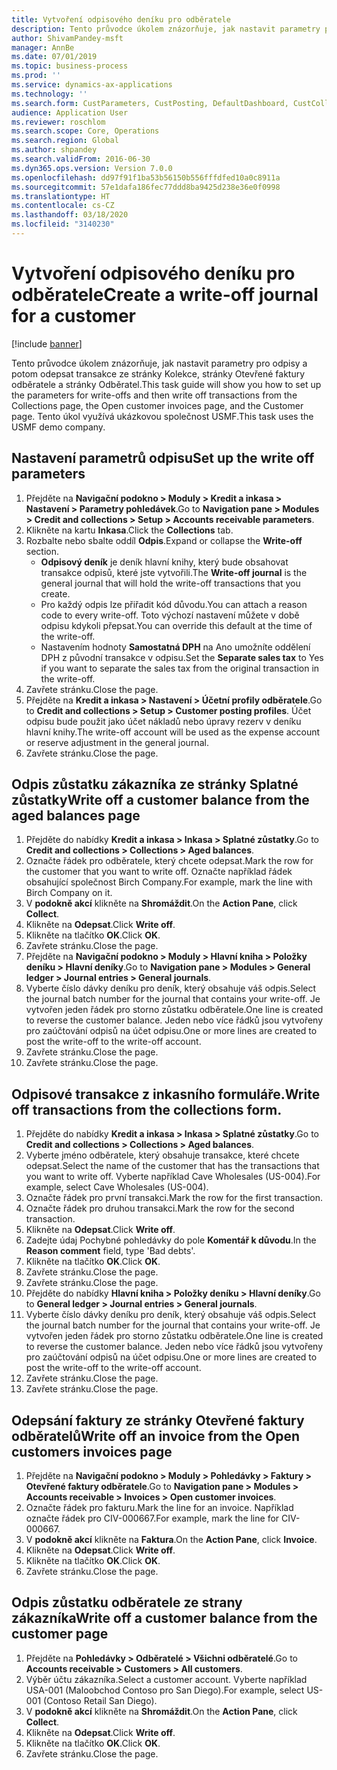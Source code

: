 ```yaml
---
title: Vytvoření odpisového deníku pro odběratele
description: Tento průvodce úkolem znázorňuje, jak nastavit parametry pro odpisy a potom odepsat transakce ze stránky Kolekce, stránky Otevřené faktury odběratele a stránky Odběratel.
author: ShivamPandey-msft
manager: AnnBe
ms.date: 07/01/2019
ms.topic: business-process
ms.prod: ''
ms.service: dynamics-ax-applications
ms.technology: ''
ms.search.form: CustParameters, CustPosting, DefaultDashboard, CustCollectionsPoolsListPage, CustWriteOff, LedgerJournalTable, LedgerJournalTransDaily, CustCollections, CustOpenInvoicesListPage, CustTable
audience: Application User
ms.reviewer: roschlom
ms.search.scope: Core, Operations
ms.search.region: Global
ms.author: shpandey
ms.search.validFrom: 2016-06-30
ms.dyn365.ops.version: Version 7.0.0
ms.openlocfilehash: dd97f91f1ba53b56150b556fffdfed10a0c8911a
ms.sourcegitcommit: 57e1dafa186fec77ddd8ba9425d238e36e0f0998
ms.translationtype: HT
ms.contentlocale: cs-CZ
ms.lasthandoff: 03/18/2020
ms.locfileid: "3140230"
---
```

# <a name="create-a-write-off-journal-for-a-customer"></a><span data-ttu-id="b83db-103">Vytvoření odpisového deníku pro odběratele</span><span class="sxs-lookup"><span data-stu-id="b83db-103">Create a write-off journal for a customer</span></span>

[!include [banner](../../includes/banner.md)]

<span data-ttu-id="b83db-104">Tento průvodce úkolem znázorňuje, jak nastavit parametry pro odpisy a potom odepsat transakce ze stránky Kolekce, stránky Otevřené faktury odběratele a stránky Odběratel.</span><span class="sxs-lookup"><span data-stu-id="b83db-104">This task guide will show you how to set up the parameters for write-offs and then write off transactions from the Collections page, the Open customer invoices page, and the Customer page.</span></span> <span data-ttu-id="b83db-105">Tento úkol využívá ukázkovou společnost USMF.</span><span class="sxs-lookup"><span data-stu-id="b83db-105">This task uses the USMF demo company.</span></span>


## <a name="set-up-the-write-off-parameters"></a><span data-ttu-id="b83db-106">Nastavení parametrů odpisu</span><span class="sxs-lookup"><span data-stu-id="b83db-106">Set up the write off parameters</span></span>
1. <span data-ttu-id="b83db-107">Přejděte na **Navigační podokno > Moduly > Kredit a inkasa > Nastavení > Parametry pohledávek**.</span><span class="sxs-lookup"><span data-stu-id="b83db-107">Go to **Navigation pane > Modules > Credit and collections > Setup > Accounts receivable parameters**.</span></span>
2. <span data-ttu-id="b83db-108">Klikněte na kartu **Inkasa**.</span><span class="sxs-lookup"><span data-stu-id="b83db-108">Click the **Collections** tab.</span></span>
3. <span data-ttu-id="b83db-109">Rozbalte nebo sbalte oddíl **Odpis**.</span><span class="sxs-lookup"><span data-stu-id="b83db-109">Expand or collapse the **Write-off** section.</span></span>
    - <span data-ttu-id="b83db-110">**Odpisový deník** je deník hlavní knihy, který bude obsahovat transakce odpisů, které jste vytvořili.</span><span class="sxs-lookup"><span data-stu-id="b83db-110">The **Write-off journal** is the general journal that will hold the write-off transactions that you create.</span></span>  
    - <span data-ttu-id="b83db-111">Pro každý odpis lze přiřadit kód důvodu.</span><span class="sxs-lookup"><span data-stu-id="b83db-111">You can attach a reason code to every write-off.</span></span> <span data-ttu-id="b83db-112">Toto výchozí nastavení můžete v době odpisu kdykoli přepsat.</span><span class="sxs-lookup"><span data-stu-id="b83db-112">You can override this default at the time of the write-off.</span></span>  
    - <span data-ttu-id="b83db-113">Nastavením hodnoty **Samostatná DPH** na Ano umožníte oddělení DPH z původní transakce v odpisu.</span><span class="sxs-lookup"><span data-stu-id="b83db-113">Set the **Separate sales tax** to Yes if you want to separate the sales tax from the original transaction in the write-off.</span></span>  
4. <span data-ttu-id="b83db-114">Zavřete stránku.</span><span class="sxs-lookup"><span data-stu-id="b83db-114">Close the page.</span></span>
5. <span data-ttu-id="b83db-115">Přejděte na **Kredit a inkasa > Nastavení > Účetní profily odběratele**.</span><span class="sxs-lookup"><span data-stu-id="b83db-115">Go to **Credit and collections > Setup > Customer posting profiles**.</span></span> <span data-ttu-id="b83db-116">Účet odpisu bude použit jako účet nákladů nebo úpravy rezerv v deníku hlavní knihy.</span><span class="sxs-lookup"><span data-stu-id="b83db-116">The write-off account will be used as the expense account or reserve adjustment in the general journal.</span></span>
6. <span data-ttu-id="b83db-117">Zavřete stránku.</span><span class="sxs-lookup"><span data-stu-id="b83db-117">Close the page.</span></span>

## <a name="write-off-a-customer-balance-from-the-aged-balances-page"></a><span data-ttu-id="b83db-118">Odpis zůstatku zákazníka ze stránky Splatné zůstatky</span><span class="sxs-lookup"><span data-stu-id="b83db-118">Write off a customer balance from the aged balances page</span></span>
1. <span data-ttu-id="b83db-119">Přejděte do nabídky **Kredit a inkasa > Inkasa > Splatné zůstatky**.</span><span class="sxs-lookup"><span data-stu-id="b83db-119">Go to **Credit and collections > Collections > Aged balances**.</span></span>
2. <span data-ttu-id="b83db-120">Označte řádek pro odběratele, který chcete odepsat.</span><span class="sxs-lookup"><span data-stu-id="b83db-120">Mark the row for the customer that you want to write off.</span></span> <span data-ttu-id="b83db-121">Označte například řádek obsahující společnost Birch Company.</span><span class="sxs-lookup"><span data-stu-id="b83db-121">For example, mark the line with Birch Company on it.</span></span>
3. <span data-ttu-id="b83db-122">V **podokně akcí** klikněte na **Shromáždit**.</span><span class="sxs-lookup"><span data-stu-id="b83db-122">On the **Action Pane**, click **Collect**.</span></span>
4. <span data-ttu-id="b83db-123">Klikněte na **Odepsat**.</span><span class="sxs-lookup"><span data-stu-id="b83db-123">Click **Write off**.</span></span>
5. <span data-ttu-id="b83db-124">Klikněte na tlačítko **OK**.</span><span class="sxs-lookup"><span data-stu-id="b83db-124">Click **OK**.</span></span>
6. <span data-ttu-id="b83db-125">Zavřete stránku.</span><span class="sxs-lookup"><span data-stu-id="b83db-125">Close the page.</span></span>
7. <span data-ttu-id="b83db-126">Přejděte na **Navigační podokno > Moduly > Hlavní kniha > Položky deníku > Hlavní deníky**.</span><span class="sxs-lookup"><span data-stu-id="b83db-126">Go to **Navigation pane > Modules > General ledger > Journal entries > General journals**.</span></span>
8. <span data-ttu-id="b83db-127">Vyberte číslo dávky deníku pro deník, který obsahuje váš odpis.</span><span class="sxs-lookup"><span data-stu-id="b83db-127">Select the journal batch number for the journal that contains your write-off.</span></span> <span data-ttu-id="b83db-128">Je vytvořen jeden řádek pro storno zůstatku odběratele.</span><span class="sxs-lookup"><span data-stu-id="b83db-128">One line is created to reverse the customer balance.</span></span> <span data-ttu-id="b83db-129">Jeden nebo více řádků jsou vytvořeny pro zaúčtování odpisů na účet odpisu.</span><span class="sxs-lookup"><span data-stu-id="b83db-129">One or more lines are created to post the write-off to the write-off account.</span></span>  
9. <span data-ttu-id="b83db-130">Zavřete stránku.</span><span class="sxs-lookup"><span data-stu-id="b83db-130">Close the page.</span></span>
10. <span data-ttu-id="b83db-131">Zavřete stránku.</span><span class="sxs-lookup"><span data-stu-id="b83db-131">Close the page.</span></span>

## <a name="write-off-transactions-from-the-collections-form"></a><span data-ttu-id="b83db-132">Odpisové transakce z inkasního formuláře.</span><span class="sxs-lookup"><span data-stu-id="b83db-132">Write off transactions from the collections form.</span></span>
1. <span data-ttu-id="b83db-133">Přejděte do nabídky **Kredit a inkasa > Inkasa > Splatné zůstatky**.</span><span class="sxs-lookup"><span data-stu-id="b83db-133">Go to **Credit and collections > Collections > Aged balances**.</span></span>
2. <span data-ttu-id="b83db-134">Vyberte jméno odběratele, který obsahuje transakce, které chcete odepsat.</span><span class="sxs-lookup"><span data-stu-id="b83db-134">Select the name of the customer that has the transactions that you want to write off.</span></span> <span data-ttu-id="b83db-135">Vyberte například Cave Wholesales (US-004).</span><span class="sxs-lookup"><span data-stu-id="b83db-135">For example, select Cave Wholesales (US-004).</span></span>
3. <span data-ttu-id="b83db-136">Označte řádek pro první transakci.</span><span class="sxs-lookup"><span data-stu-id="b83db-136">Mark the row for the first transaction.</span></span>
4. <span data-ttu-id="b83db-137">Označte řádek pro druhou transakci.</span><span class="sxs-lookup"><span data-stu-id="b83db-137">Mark the row for the second transaction.</span></span>
5. <span data-ttu-id="b83db-138">Klikněte na **Odepsat**.</span><span class="sxs-lookup"><span data-stu-id="b83db-138">Click **Write off**.</span></span>
6. <span data-ttu-id="b83db-139">Zadejte údaj Pochybné pohledávky do pole **Komentář k důvodu**.</span><span class="sxs-lookup"><span data-stu-id="b83db-139">In the **Reason comment** field, type 'Bad debts'.</span></span>
7. <span data-ttu-id="b83db-140">Klikněte na tlačítko **OK**.</span><span class="sxs-lookup"><span data-stu-id="b83db-140">Click **OK**.</span></span>
8. <span data-ttu-id="b83db-141">Zavřete stránku.</span><span class="sxs-lookup"><span data-stu-id="b83db-141">Close the page.</span></span>
9. <span data-ttu-id="b83db-142">Zavřete stránku.</span><span class="sxs-lookup"><span data-stu-id="b83db-142">Close the page.</span></span>
10. <span data-ttu-id="b83db-143">Přejděte do nabídky **Hlavní kniha > Položky deníku > Hlavní deníky**.</span><span class="sxs-lookup"><span data-stu-id="b83db-143">Go to **General ledger > Journal entries > General journals**.</span></span>
11. <span data-ttu-id="b83db-144">Vyberte číslo dávky deníku pro deník, který obsahuje váš odpis.</span><span class="sxs-lookup"><span data-stu-id="b83db-144">Select the journal batch number for the journal that contains your write-off.</span></span> <span data-ttu-id="b83db-145">Je vytvořen jeden řádek pro storno zůstatku odběratele.</span><span class="sxs-lookup"><span data-stu-id="b83db-145">One line is created to reverse the customer balance.</span></span> <span data-ttu-id="b83db-146">Jeden nebo více řádků jsou vytvořeny pro zaúčtování odpisů na účet odpisu.</span><span class="sxs-lookup"><span data-stu-id="b83db-146">One or more lines are created to post the write-off to the write-off account.</span></span>  
12. <span data-ttu-id="b83db-147">Zavřete stránku.</span><span class="sxs-lookup"><span data-stu-id="b83db-147">Close the page.</span></span>
13. <span data-ttu-id="b83db-148">Zavřete stránku.</span><span class="sxs-lookup"><span data-stu-id="b83db-148">Close the page.</span></span>

## <a name="write-off-an-invoice-from-the-open-customers-invoices-page"></a><span data-ttu-id="b83db-149">Odepsání faktury ze stránky Otevřené faktury odběratelů</span><span class="sxs-lookup"><span data-stu-id="b83db-149">Write off an invoice from the Open customers invoices page</span></span>
1. <span data-ttu-id="b83db-150">Přejděte na **Navigační podokno > Moduly > Pohledávky > Faktury > Otevřené faktury odběratele**.</span><span class="sxs-lookup"><span data-stu-id="b83db-150">Go to **Navigation pane > Modules > Accounts receivable > Invoices > Open customer invoices**.</span></span>
2. <span data-ttu-id="b83db-151">Označte řádek pro fakturu.</span><span class="sxs-lookup"><span data-stu-id="b83db-151">Mark the line for an invoice.</span></span> <span data-ttu-id="b83db-152">Například označte řádek pro CIV-000667.</span><span class="sxs-lookup"><span data-stu-id="b83db-152">For example, mark the line for CIV-000667.</span></span>
3. <span data-ttu-id="b83db-153">V **podokně akcí** klikněte na **Faktura**.</span><span class="sxs-lookup"><span data-stu-id="b83db-153">On the **Action Pane**, click **Invoice**.</span></span>
4. <span data-ttu-id="b83db-154">Klikněte na **Odepsat**.</span><span class="sxs-lookup"><span data-stu-id="b83db-154">Click **Write off**.</span></span>
5. <span data-ttu-id="b83db-155">Klikněte na tlačítko **OK**.</span><span class="sxs-lookup"><span data-stu-id="b83db-155">Click **OK**.</span></span>
6. <span data-ttu-id="b83db-156">Zavřete stránku.</span><span class="sxs-lookup"><span data-stu-id="b83db-156">Close the page.</span></span>

## <a name="write-off-a-customer-balance-from-the-customer-page"></a><span data-ttu-id="b83db-157">Odpis zůstatku odběratele ze strany zákazníka</span><span class="sxs-lookup"><span data-stu-id="b83db-157">Write off a customer balance from the customer page</span></span>
1. <span data-ttu-id="b83db-158">Přejděte na **Pohledávky > Odběratelé > Všichni odběratelé**.</span><span class="sxs-lookup"><span data-stu-id="b83db-158">Go to **Accounts receivable > Customers > All customers**.</span></span>
2. <span data-ttu-id="b83db-159">Výběr účtu zákazníka.</span><span class="sxs-lookup"><span data-stu-id="b83db-159">Select a customer account.</span></span> <span data-ttu-id="b83db-160">Vyberte například USA-001 (Maloobchod Contoso pro San Diego).</span><span class="sxs-lookup"><span data-stu-id="b83db-160">For example, select US-001 (Contoso Retail San Diego).</span></span>
3. <span data-ttu-id="b83db-161">V **podokně akcí** klikněte na **Shromáždit**.</span><span class="sxs-lookup"><span data-stu-id="b83db-161">On the **Action Pane**, click **Collect**.</span></span>
4. <span data-ttu-id="b83db-162">Klikněte na **Odepsat**.</span><span class="sxs-lookup"><span data-stu-id="b83db-162">Click **Write off**.</span></span>
5. <span data-ttu-id="b83db-163">Klikněte na tlačítko **OK**.</span><span class="sxs-lookup"><span data-stu-id="b83db-163">Click **OK**.</span></span>
6. <span data-ttu-id="b83db-164">Zavřete stránku.</span><span class="sxs-lookup"><span data-stu-id="b83db-164">Close the page.</span></span>

